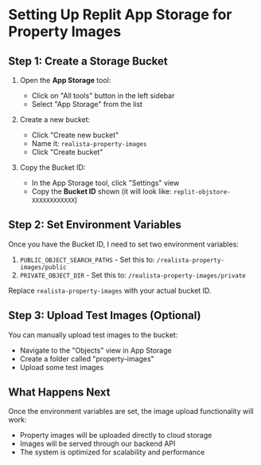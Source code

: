 # Setting Up Replit App Storage for Property Images

## Step 1: Create a Storage Bucket

1. Open the **App Storage** tool:
   - Click on "All tools" button in the left sidebar
   - Select "App Storage" from the list
   
2. Create a new bucket:
   - Click "Create new bucket"
   - Name it: `realista-property-images`
   - Click "Create bucket"

3. Copy the Bucket ID:
   - In the App Storage tool, click "Settings" view
   - Copy the **Bucket ID** shown (it will look like: `replit-objstore-XXXXXXXXXXXX`)

## Step 2: Set Environment Variables

Once you have the Bucket ID, I need to set two environment variables:

1. `PUBLIC_OBJECT_SEARCH_PATHS` - Set this to: `/realista-property-images/public`
2. `PRIVATE_OBJECT_DIR` - Set this to: `/realista-property-images/private`

Replace `realista-property-images` with your actual bucket ID.

## Step 3: Upload Test Images (Optional)

You can manually upload test images to the bucket:
- Navigate to the "Objects" view in App Storage
- Create a folder called "property-images"
- Upload some test images

## What Happens Next

Once the environment variables are set, the image upload functionality will work:
- Property images will be uploaded directly to cloud storage
- Images will be served through our backend API
- The system is optimized for scalability and performance

